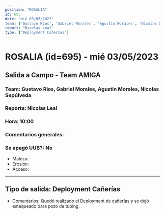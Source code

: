 ```yaml
---
position: "ROSALIA"
id: 695
date: "mié 03/05/2023"
team: ['Gustavo Rios', 'Gabriel Morales', 'Agustin Morales', 'Nicolas Sepúlveda']
report: "Nicolas Leal"
type: ["Deployment Cañerías"]
---
```


# ROSALIA (id=695) - mié 03/05/2023
## Salida a Campo - Team AMIGA
### Team: Gustavo Rios, Gabriel Morales, Agustin Morales, Nicolas Sepúlveda
### Reporta: Nicolas Leal
### Hora: 10:00
### Comentarios generales: 
### Se apagó UUB?: No 
- Maleza: 
- Erosión: 
- Acceso: 
---------
## Tipo de salida: Deployment Cañerías
   - Comentarios: Quedó realizado el Deployment de cañerías y se dejó estaqueado para pozo de tubing.

